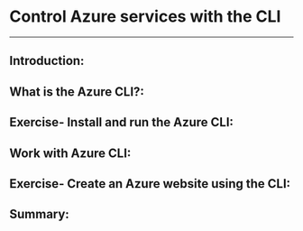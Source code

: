# Control Azure services with the CLI
___

## Introduction:

## What is the Azure CLI?:

## Exercise- Install and run the Azure CLI:

## Work with Azure CLI:

## Exercise- Create an Azure website using the CLI:

## Summary: 

